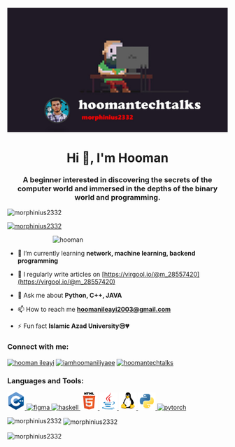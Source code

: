 ![logo](https://github.com/Morphinius2332/Morphinius2332/blob/main/hoomantechtalks.jpg)

<h1 align="center">Hi 👋, I'm Hooman</h1>
<h3 align="center">A beginner interested in discovering the secrets of the computer world and immersed in the depths of the binary world and programming.</h3>

<p align="left"> <img src="https://komarev.com/ghpvc/?username=morphinius2332&label=Profile%20views&color=0e75b6&style=flat" alt="morphinius2332" /> </p>

<p align="left"> <a href="https://github.com/ryo-ma/github-profile-trophy"><img src="https://github-profile-trophy.vercel.app/?username=morphinius2332" alt="morphinius2332" /></a> </p>

<img align="right" alt="hooman" width = "400" src="https://i.pinimg.com/originals/59/21/a6/5921a6a56eb3817bd31189ee14a964e6.gif">

<p align="left"> <a href="https://twitter.com/" target="blank"><img src="https://img.shields.io/twitter/follow/?logo=twitter&style=for-the-badge" alt="" /></a> </p>

- 🌱 I’m currently learning **network, machine learning, backend programming**

- 📝 I regularly write articles on [https://virgool.io/@m_28557420](https://virgool.io/@m_28557420)

- 💬 Ask me about **Python, C++, JAVA**

- 📫 How to reach me **hoomanileayi2003@gmail.com**

- ⚡ Fun fact **Islamic Azad University😒💔**

<h3 align="left">Connect with me:</h3>
<p align="left">
<a href="https://linkedin.com/in/hooman ileayi" target="blank"><img align="center" src="https://raw.githubusercontent.com/rahuldkjain/github-profile-readme-generator/master/src/images/icons/Social/linked-in-alt.svg" alt="hooman ileayi" height="30" width="40" /></a>
<a href="https://instagram.com/iamhoomaniliyaee" target="blank"><img align="center" src="https://raw.githubusercontent.com/rahuldkjain/github-profile-readme-generator/master/src/images/icons/Social/instagram.svg" alt="iamhoomaniliyaee" height="30" width="40" /></a>
<a href="https://www.youtube.com/c/hoomantechtalks" target="blank"><img align="center" src="https://raw.githubusercontent.com/rahuldkjain/github-profile-readme-generator/master/src/images/icons/Social/youtube.svg" alt="hoomantechtalks" height="30" width="40" /></a>
</p>

<h3 align="left">Languages and Tools:</h3>
<p align="left"> <a href="https://www.w3schools.com/cpp/" target="_blank" rel="noreferrer"> <img src="https://raw.githubusercontent.com/devicons/devicon/master/icons/cplusplus/cplusplus-original.svg" alt="cplusplus" width="40" height="40"/> </a> <a href="https://www.figma.com/" target="_blank" rel="noreferrer"> <img src="https://www.vectorlogo.zone/logos/figma/figma-icon.svg" alt="figma" width="40" height="40"/> </a> <a href="https://www.haskell.org/" target="_blank" rel="noreferrer"> <img src="https://upload.wikimedia.org/wikipedia/commons/1/1c/Haskell-Logo.svg" alt="haskell" width="40" height="40"/> </a> <a href="https://www.w3.org/html/" target="_blank" rel="noreferrer"> <img src="https://raw.githubusercontent.com/devicons/devicon/master/icons/html5/html5-original-wordmark.svg" alt="html5" width="40" height="40"/> </a> <a href="https://www.java.com" target="_blank" rel="noreferrer"> <img src="https://raw.githubusercontent.com/devicons/devicon/master/icons/java/java-original.svg" alt="java" width="40" height="40"/> </a> <a href="https://www.linux.org/" target="_blank" rel="noreferrer"> <img src="https://raw.githubusercontent.com/devicons/devicon/master/icons/linux/linux-original.svg" alt="linux" width="40" height="40"/> </a> <a href="https://www.python.org" target="_blank" rel="noreferrer"> <img src="https://raw.githubusercontent.com/devicons/devicon/master/icons/python/python-original.svg" alt="python" width="40" height="40"/> </a> <a href="https://pytorch.org/" target="_blank" rel="noreferrer"> <img src="https://www.vectorlogo.zone/logos/pytorch/pytorch-icon.svg" alt="pytorch" width="40" height="40"/> </a> </p>

<p><img align="left" src="https://github-readme-stats.vercel.app/api/top-langs?username=morphinius2332&show_icons=true&locale=en&layout=compact" alt="morphinius2332" /></p>

<p>&nbsp;<img align="center" src="https://github-readme-stats.vercel.app/api?username=morphinius2332&show_icons=true&locale=en" alt="morphinius2332" /></p>

<p><img align="center" src="https://github-readme-streak-stats.herokuapp.com/?user=morphinius2332&" alt="morphinius2332" /></p>

